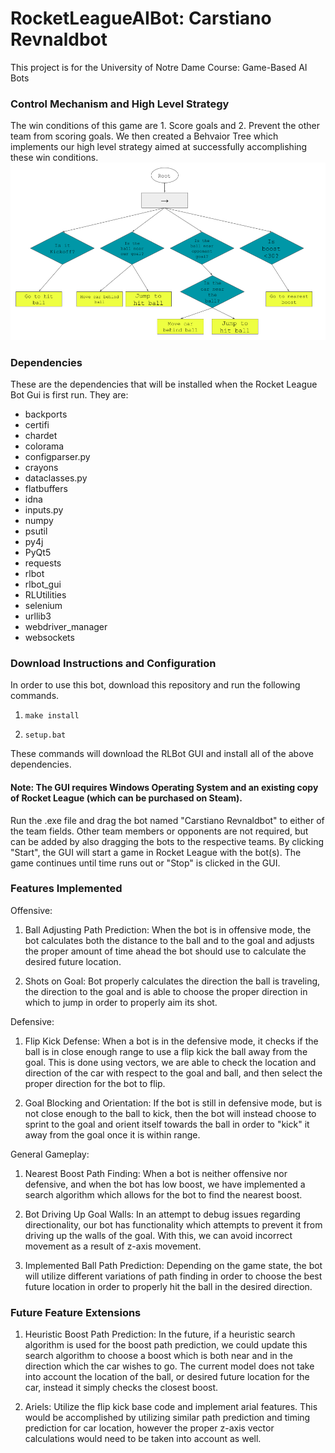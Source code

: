 # RocketLeagueAIBot: Carstiano Revnaldbot

This project is for the University of Notre Dame Course: Game-Based AI Bots

### Control Mechanism and High Level Strategy
The win conditions of this game are 1. Score goals and 2. Prevent the other team from scoring goals. We then created a Behvaior Tree which implements our high level strategy aimed at successfully accomplishing these win conditions.
![Btree](Btree.png)


### Dependencies
These are the dependencies that will be installed when the Rocket League Bot Gui is first run. They are:

- backports
- certifi
- chardet
- colorama
- configparser.py
- crayons
- dataclasses.py
- flatbuffers
- idna
- inputs.py
- numpy
- psutil
- py4j
- PyQt5
- requests
- rlbot
- rlbot_gui
- RLUtilities
- selenium
- urllib3
- webdriver_manager
- websockets

### Download Instructions and Configuration
In order to use this bot, download this repository and run the following commands.

1. `make install`

2. `setup.bat`

These commands will download the RLBot GUI and install all of the above dependencies.

#### Note: The GUI requires Windows Operating System and an existing copy of Rocket League (which can be purchased on Steam).

Run the .exe file and drag the bot named "Carstiano Revnaldbot" to either of the team fields.
Other team members or opponents are not required, but can be added by also dragging the bots to the respective teams.
By clicking "Start", the GUI will start a game in Rocket League with the bot(s).
The game continues until time runs out or "Stop" is clicked in the GUI.


### Features Implemented
Offensive:

1. Ball Adjusting Path Prediction: When the bot is in offensive mode, the bot calculates both the distance to the ball and to the goal and adjusts the proper amount of time ahead the bot should use to calculate the desired future location.

2. Shots on Goal: Bot properly calculates the direction the ball is traveling, the direction to the goal and is able to choose the proper direction in which to jump in order to properly aim its shot.

Defensive:

1. Flip Kick Defense: When a bot is in the defensive mode, it checks if the ball is in close enough range to use a flip kick the ball away from the goal. This is done using vectors, we are able to check the location and direction of the car with respect to the goal and ball, and then select the proper direction for the bot to flip.

2. Goal Blocking and Orientation: If the bot is still in defensive mode, but is not close enough to the ball to kick, then the bot will instead choose to sprint to the goal and orient itself towards the ball in order to "kick" it away from the goal once it is within range.

General Gameplay: 

1. Nearest Boost Path Finding: When a bot is neither offensive nor defensive, and when the bot has low boost, we have implemented a search algorithm which allows for the bot to find the nearest boost.

2. Bot Driving Up Goal Walls: In an attempt to debug issues regarding directionality, our bot has functionality which attempts to prevent it from driving up the walls of the goal. With this, we can avoid incorrect movement as a result of z-axis movement.

3. Implemented Ball Path Prediction: Depending on the game state, the bot will utilize different variations of path finding in order to choose the best future location in order to properly hit the ball in the desired direction.  


### Future Feature Extensions

1. Heuristic Boost Path Prediction: In the future, if a heuristic search algorithm is used for the boost path prediction, we could update this search algorithm to choose a boost which is both near and in the direction which the car wishes to go. The current model does not take into account the location of the ball, or desired future location for the car, instead it simply checks the closest boost.

2. Ariels: Utilize the flip kick base code and implement arial features. This would be accomplished by utilizing similar path prediction and timing prediction for car location, however the proper z-axis vector calculations would need to be taken into account as well.
